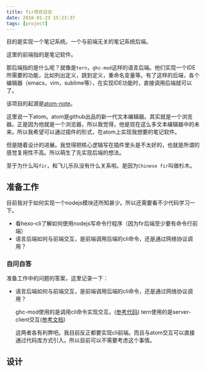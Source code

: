```yaml
---
title: fir项目日志
date: 2016-01-23 15:23:37
tags: [project]
---
```


目的是实现一个笔记系统。一个与前端无关的笔记系统后端。

这里的前端指的是笔记软件。

那后端指的是什么呢？就像是`tern`，`ghc-mod`这样的语言后端。他们实现一个IDE所需要的功能，比如列出定义，跳到定义，重命名变量等。有了这样的后端，各个编辑器（emacs，vim，sublime等），在实现IDE功能时，直接调用后端就可以了。

该项目的起源是[atom-note](/2015/10/01/atom-note项目日志/)。

这里说一下atom。atom是github出品的新一代文本编辑器。其实就是一个浏览器。正是因为他就是一个浏览器，所以我觉得，他是现在这么多文本编辑器中的未来。所以我希望可以通过插件的形式，在atom上实现我想要的笔记软件。

但是随着设计的进展。我觉得把核心逻辑写在插件里头是不太好的，也就是所谓的感觉复用性不高。所以萌生了先实现后端的想法。

至于为什么叫`fir`，和飞儿乐队没有什么关系啦。是因为`Chinese fir`叫做杉木。

## 准备工作
目前我对于如何实现一个nodejs模块还所知甚少。所以还需要看不少代码学习一下。

- 看hexo-cli了解如何使用nodejs写命令行程序（因为fir后端至少要有命令行前端）
- 语言后端如何与前端交互，是前端调用后端的cli命令，还是通过网络协议调用？

### 自问自答
准备工作中的问题的答案，这里记录一下：
- 语言后端如何与前端交互，是前端调用后端的cli命令，还是通过网络协议调用？
  
  ghc-mod使用的是调用cli命令实现交互。([参考代码][ghcmod.py])
  tern使用的是server-client交互([参考文档][tern_server_doc])

  这两者各有利弊吧。我目前反正都要实现cli前端。而且与atom交互可以直接通过代码库方式引入。所以目前可以不需要考虑这个事情。

## 设计


[ghcmod.py]: https://github.com/SublimeHaskell/SublimeHaskell/blob/e622d39d05c0f74b8ca9ae760b495bcf54828684/ghcmod.py
[tern_server_doc]: http://ternjs.net/doc/manual.html#server



